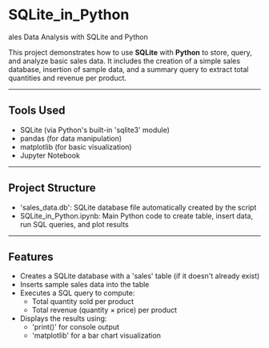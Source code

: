 # SQLite_in_Python
ales Data Analysis with SQLite and Python

This project demonstrates how to use **SQLite** with **Python** to store, query, and analyze basic sales data. It includes the creation of a simple sales database, insertion of sample data, and a summary query to extract total quantities and revenue per product.

---

## Tools Used


- SQLite (via Python's built-in 'sqlite3' module)
- pandas (for data manipulation)
- matplotlib (for basic visualization)
- Jupyter Notebook 

---

##  Project Structure

- 'sales_data.db': SQLite database file automatically created by the script
- SQLite_in_Python.ipynb: Main Python code to create table, insert data, run SQL queries, and plot results


---

## Features

- Creates a SQLite database with a 'sales' table (if it doesn't already exist)
- Inserts sample sales data into the table
- Executes a SQL query to compute:
  - Total quantity sold per product
  - Total revenue (quantity × price) per product
- Displays the results using:
  - 'print()' for console output
  - 'matplotlib' for a bar chart visualization
